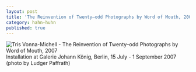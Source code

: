 ```yaml
---
layout: post
title: 'The Reinvention of Twenty–odd Photographs by Word of Mouth, 2007'
category: hahn-huhn
published: true
---
```


![Tris Vonna-Michell - The Reinvention of Twenty–odd Photographs by Word of Mouth, 2007]({{site.baseurl}}/assets/img/0315-the-reinvention-of-twenty-odd-photographs-by-word-of-mouth-2007.jpg)
Installation at Galerie Johann König, Berlin, 15 July - 1 September 2007 (photo by Ludger Paffrath)
